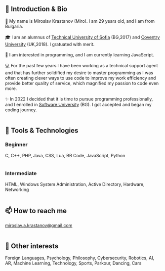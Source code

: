 ## 👋 Introduction & Bio
👦 My name is Miroslav Krastanov (Miro). I am 29 years old, and I am from Bulgaria. <br><br>
🎓 I am an alumnus of <a href="https://www.tu-sofia.bg/">Technical University of Sofia</a> (BG,2017) and <a href="https://www.coventry.ac.uk/">Coventry University</a> (UK,2018). I gratuated with merit. <br><br>
👀 I am interested in programming, and I am currently learning JavaScript. <br><br>
💻 For the past few years I have been working as a technical support agent and that has further solidified my desire to master programming as I was often creating clever ways to use code to improve my work efficiency and provide better quality of service, which magnified my passion to code even more. <br><br>
✨ In 2022 I decided that it is time to pursue programming professionally, and I enrolled in <a href="https://softuni.bg">Software University</a> (BG). I got accepted and began my coding journey. <br><br>

## 🔭 Tools & Technologies
### Beginner
C, C++, PHP, Java, CSS, Lua, BB Code, JavaScript, Python <br><br>

### Intermediate
HTML, Windows System Administration, Active Directory, Hardware, Networking <br><br>

## 📫 How to reach me 
miroslav.a.krastanov@gmail.com <br><br>

## 🤹 Other interests
Foreign Languages, Psychology, Philosophy, Cybersecurity, Robotics, AI, AR, Machine Learning, Technology, Sports, Parkour, Dancing, Cars 
